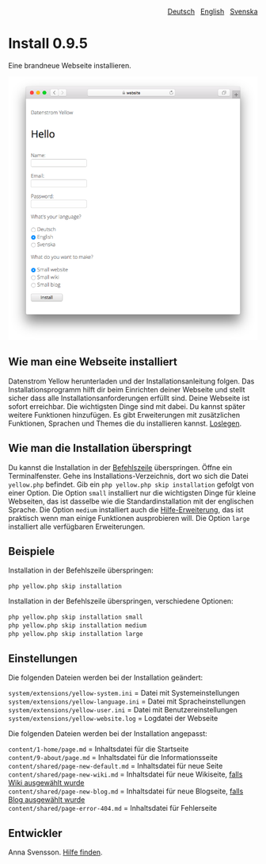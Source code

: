 <p align="right"><a href="README-de.md">Deutsch</a> &nbsp; <a href="README.md">English</a> &nbsp; <a href="README-sv.md">Svenska</a></p>

# Install 0.9.5

Eine brandneue Webseite installieren.

<p align="center"><img src="SCREENSHOT.png" alt="Bildschirmfoto"></p>

## Wie man eine Webseite installiert

Datenstrom Yellow herunterladen und der Installationsanleitung folgen. Das Installationsprogramm hilft dir beim Einrichten deiner Webseite und stellt sicher dass alle Installationsanforderungen erfüllt sind. Deine Webseite ist sofort erreichbar. Die wichtigsten Dinge sind mit dabei. Du kannst später weitere Funktionen hinzufügen. Es gibt Erweiterungen mit zusätzlichen Funktionen, Sprachen und Themes die du installieren kannst. [Loslegen](https://datenstrom.se/de/yellow/help/how-to-get-started).

## Wie man die Installation überspringt

Du kannst die Installation in der [Befehlszeile](https://github.com/annaesvensson/yellow-core/tree/main/README-de.md) überspringen. Öffne ein Terminalfenster. Gehe ins Installations-Verzeichnis, dort wo sich die Datei `yellow.php` befindet. Gib ein `php yellow.php skip installation` gefolgt von einer Option. Die Option `small` installiert nur die wichtigsten Dinge für kleine Webseiten, das ist dasselbe wie die Standardinstallation mit der englischen Sprache. Die Option `medium` installiert auch die [Hilfe-Erweiterung](https://github.com/annaesvensson/yellow-help/tree/main/README-de.md), das ist praktisch wenn man einige Funktionen ausprobieren will. Die Option `large` installiert alle verfügbaren Erweiterungen.

## Beispiele

Installation in der Befehlszeile überspringen:

`php yellow.php skip installation`  

Installation in der Befehlszeile überspringen, verschiedene Optionen:

`php yellow.php skip installation small`  
`php yellow.php skip installation medium`  
`php yellow.php skip installation large`  

## Einstellungen

Die folgenden Dateien werden bei der Installation geändert:

`system/extensions/yellow-system.ini` = Datei mit Systemeinstellungen  
`system/extensions/yellow-language.ini` = Datei mit Spracheinstellungen  
`system/extensions/yellow-user.ini` = Datei mit Benutzereinstellungen  
`system/extensions/yellow-website.log` = Logdatei der Webseite  

Die folgenden Dateien werden bei der Installation angepasst:

`content/1-home/page.md` = Inhaltsdatei für die Startseite  
`content/9-about/page.md` = Inhaltsdatei für die Informationsseite  
`content/shared/page-new-default.md` = Inhaltsdatei für neue Seite  
`content/shared/page-new-wiki.md` = Inhaltsdatei für neue Wikiseite, [falls Wiki ausgewählt wurde](https://github.com/annaesvensson/yellow-wiki/tree/main/README-de.md)  
`content/shared/page-new-blog.md` = Inhaltsdatei für neue Blogseite, [falls Blog ausgewählt wurde](https://github.com/annaesvensson/yellow-blog/tree/main/README-de.md)  
`content/shared/page-error-404.md` = Inhaltsdatei für Fehlerseite  

## Entwickler

Anna Svensson. [Hilfe finden](https://datenstrom.se/de/yellow/help/).

